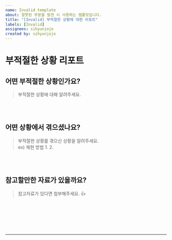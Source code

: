 ```yaml
---
name: Invalid template
about: 잘못된 부분을 발견 시 사용하는 템플릿입니다.
title: "[Invalid] 부적절한 상황에 대한 리포트"
labels: [Invalid]
assignees: sihyunjojo
created by: sihyunjojo
---
```


# 부적절한 상황 리포트

## 어떤 부적절한 상황인가요?
> 부적절한 상황에 대해 알려주세요.



<br><br>
## 어떤 상황에서 겪으셨나요?
> 부적절한 상황를 겪으신 상황을 알려주세요.  
> ex) 재현 방법
> 1.
> 2.
<!-- 아래 작성 -->



<br><br>
## 참고할만한 자료가 있을까요?
> 참고자료가 있다면 첨부해주세요. 👍
<!-- 아래 작성 -->



<br><br><br><br><br>
<hr>
